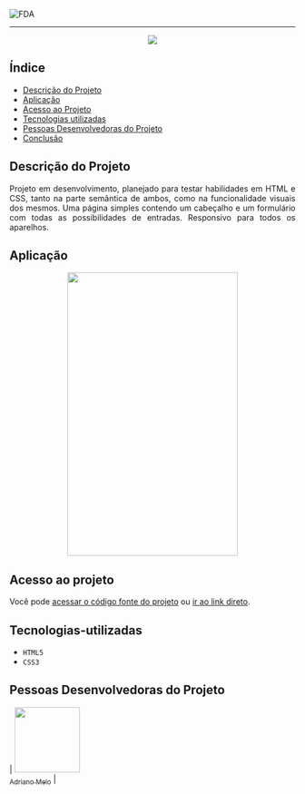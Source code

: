 ![FDA](https://user-images.githubusercontent.com/85702814/175753586-7181245c-51bf-4853-8f19-7be6c402d868.png)
<hr color="black">
<p align="center">
<img src="http://img.shields.io/static/v1?label=STATUS&message=EM%20DESENVOLVIMENTO&color=GREEN&style=for-the-badge"/>
</p>

## Índice 

* [Descrição do Projeto](#descrição-do-projeto)
* [Aplicação](#aplicação)
* [Acesso ao Projeto](#acesso-ao-projeto)
* [Tecnologias utilizadas](#tecnologias-utilizadas)
* [Pessoas Desenvolvedoras do Projeto](#pessoas-desenvolvedoras)
* [Conclusão](#conclusão)

## Descrição do Projeto 

<p align="justify">
Projeto em desenvolvimento, planejado para testar habilidades em HTML e CSS, tanto na parte semântica de ambos, como na funcionalidade visuais dos mesmos. Uma página simples contendo um cabeçalho e um formulário com todas as possibilidades de entradas. Responsivo para todos os aparelhos.
</p>

## Aplicação

<div align="center">

<img src="https://user-images.githubusercontent.com/85702814/176005728-a9028b37-749d-480b-b968-f6a563038d59.jpeg"  width="300" height="500">

  </div>

## Acesso ao projeto

Você pode [acessar o código fonte do projeto](https://github.com/drianomelo/FormularioAnime) ou [ir ao link direto](https://drianomelo.github.io/FormularioAnime/).

## Tecnologias-utilizadas

- ``HTML5``
- ``CSS3``

## Pessoas Desenvolvedoras do Projeto

| [<img src="https://avatars.githubusercontent.com/u/85702814?s=400&u=74e1194a543720bef5c9411dcdfe3b86381810e7&v=4" width=115><br><sub>Adriano Melo</sub>](https://github.com/drianomelo) |




